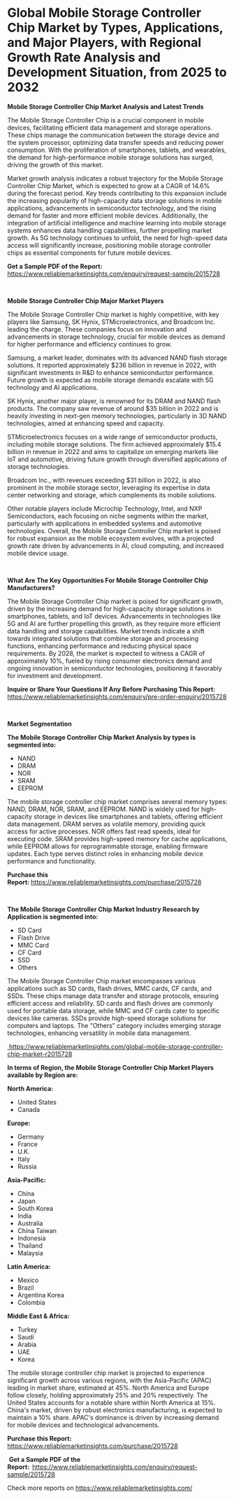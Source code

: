 <p><h1>Global Mobile Storage Controller Chip Market by Types, Applications, and Major Players, with Regional Growth Rate Analysis and Development Situation, from 2025 to 2032</h1></p><p><strong>Mobile Storage Controller Chip Market Analysis and Latest Trends</strong></p>
<p><p>The Mobile Storage Controller Chip is a crucial component in mobile devices, facilitating efficient data management and storage operations. These chips manage the communication between the storage device and the system processor, optimizing data transfer speeds and reducing power consumption. With the proliferation of smartphones, tablets, and wearables, the demand for high-performance mobile storage solutions has surged, driving the growth of this market.</p><p>Market growth analysis indicates a robust trajectory for the Mobile Storage Controller Chip Market, which is expected to grow at a CAGR of 14.6% during the forecast period. Key trends contributing to this expansion include the increasing popularity of high-capacity data storage solutions in mobile applications, advancements in semiconductor technology, and the rising demand for faster and more efficient mobile devices. Additionally, the integration of artificial intelligence and machine learning into mobile storage systems enhances data handling capabilities, further propelling market growth. As 5G technology continues to unfold, the need for high-speed data access will significantly increase, positioning mobile storage controller chips as essential components for future mobile devices.</p></p>
<p><strong>Get a Sample PDF of the Report:&nbsp;</strong> <a href="https://www.reliablemarketinsights.com/enquiry/request-sample/2015728?utm_campaign=3369&utm_medium=2&utm_source=Github&utm_content=ia&utm_term=29032025&utm_id=mobile-storage-controller-chip">https://www.reliablemarketinsights.com/enquiry/request-sample/2015728</a></p>
<p>&nbsp;</p>
<p><strong>Mobile Storage Controller Chip Major Market Players</strong></p>
<p><p>The Mobile Storage Controller Chip market is highly competitive, with key players like Samsung, SK Hynix, STMicroelectronics, and Broadcom Inc. leading the charge. These companies focus on innovation and advancements in storage technology, crucial for mobile devices as demand for higher performance and efficiency continues to grow.</p><p>Samsung, a market leader, dominates with its advanced NAND flash storage solutions. It reported approximately $236 billion in revenue in 2022, with significant investments in R&D to enhance semiconductor performance. Future growth is expected as mobile storage demands escalate with 5G technology and AI applications.</p><p>SK Hynix, another major player, is renowned for its DRAM and NAND flash products. The company saw revenue of around $35 billion in 2022 and is heavily investing in next-gen memory technologies, particularly in 3D NAND technologies, aimed at enhancing speed and capacity.</p><p>STMicroelectronics focuses on a wide range of semiconductor products, including mobile storage solutions. The firm achieved approximately $15.4 billion in revenue in 2022 and aims to capitalize on emerging markets like IoT and automotive, driving future growth through diversified applications of storage technologies.</p><p>Broadcom Inc., with revenues exceeding $31 billion in 2022, is also prominent in the mobile storage sector, leveraging its expertise in data center networking and storage, which complements its mobile solutions.</p><p>Other notable players include Microchip Technology, Intel, and NXP Semiconductors, each focusing on niche segments within the market, particularly with applications in embedded systems and automotive technologies. Overall, the Mobile Storage Controller Chip market is poised for robust expansion as the mobile ecosystem evolves, with a projected growth rate driven by advancements in AI, cloud computing, and increased mobile device usage.</p></p>
<p>&nbsp;</p>
<p><strong>What Are The Key Opportunities For Mobile Storage Controller Chip Manufacturers?</strong></p>
<p><p>The Mobile Storage Controller Chip market is poised for significant growth, driven by the increasing demand for high-capacity storage solutions in smartphones, tablets, and IoT devices. Advancements in technologies like 5G and AI are further propelling this growth, as they require more efficient data handling and storage capabilities. Market trends indicate a shift towards integrated solutions that combine storage and processing functions, enhancing performance and reducing physical space requirements. By 2028, the market is expected to witness a CAGR of approximately 10%, fueled by rising consumer electronics demand and ongoing innovation in semiconductor technologies, positioning it favorably for investment and development.</p></p>
<p><strong>Inquire or Share Your Questions If Any Before Purchasing This Report:</strong> <a href="https://www.reliablemarketinsights.com/enquiry/pre-order-enquiry/2015728?utm_campaign=3369&utm_medium=2&utm_source=Github&utm_content=ia&utm_term=29032025&utm_id=mobile-storage-controller-chip">https://www.reliablemarketinsights.com/enquiry/pre-order-enquiry/2015728</a></p>
<p>&nbsp;</p>
<p><strong>Market Segmentation</strong></p>
<p><strong>The Mobile Storage Controller Chip Market Analysis by types is segmented into:</strong></p>
<p><ul><li>NAND</li><li>DRAM</li><li>NOR</li><li>SRAM</li><li>EEPROM</li></ul></p>
<p><p>The mobile storage controller chip market comprises several memory types: NAND, DRAM, NOR, SRAM, and EEPROM. NAND is widely used for high-capacity storage in devices like smartphones and tablets, offering efficient data management. DRAM serves as volatile memory, providing quick access for active processes. NOR offers fast read speeds, ideal for executing code. SRAM provides high-speed memory for cache applications, while EEPROM allows for reprogrammable storage, enabling firmware updates. Each type serves distinct roles in enhancing mobile device performance and functionality.</p></p>
<p><strong>Purchase this Report:&nbsp;</strong><a href="https://www.reliablemarketinsights.com/purchase/2015728?utm_campaign=3369&utm_medium=2&utm_source=Github&utm_content=ia&utm_term=29032025&utm_id=mobile-storage-controller-chip">https://www.reliablemarketinsights.com/purchase/2015728</a></p>
<p>&nbsp;</p>
<p><strong>The Mobile Storage Controller Chip Market Industry Research by Application is segmented into:</strong></p>
<p><ul><li>SD Card</li><li>Flash Drive</li><li>MMC Card</li><li>CF Card</li><li>SSD</li><li>Others</li></ul></p>
<p><p>The Mobile Storage Controller Chip market encompasses various applications such as SD cards, flash drives, MMC cards, CF cards, and SSDs. These chips manage data transfer and storage protocols, ensuring efficient access and reliability. SD cards and flash drives are commonly used for portable data storage, while MMC and CF cards cater to specific devices like cameras. SSDs provide high-speed storage solutions for computers and laptops. The "Others" category includes emerging storage technologies, enhancing versatility in mobile data management.</p></p>
<p><a href="https://www.reliablemarketinsights.com/global-mobile-storage-controller-chip-market-r2015728?utm_campaign=3369&utm_medium=2&utm_source=Github&utm_content=ia&utm_term=29032025&utm_id=mobile-storage-controller-chip">&nbsp;https://www.reliablemarketinsights.com/global-mobile-storage-controller-chip-market-r2015728</a></p>
<p><strong>In terms of Region, the Mobile Storage Controller Chip Market Players available by Region are:</strong></p>
<p>
    <p> <strong> North America: </strong>
        <ul>
            <li>United States</li>
            <li>Canada</li>
        </ul>
        </p> 
    <p> <strong> Europe: </strong>
        <ul>
            <li>Germany</li>
            <li>France</li>
            <li>U.K.</li>
            <li>Italy</li>
            <li>Russia</li>
        </ul>
        </p> 
    <p> <strong> Asia-Pacific: </strong>
        <ul>
            <li>China</li>
            <li>Japan</li>
            <li>South Korea</li>
            <li>India</li>
            <li>Australia</li>
            <li>China Taiwan</li>
            <li>Indonesia</li>
            <li>Thailand</li>
            <li>Malaysia</li>
        </ul>
        </p> 
    <p> <strong> Latin America: </strong>
        <ul>
            <li>Mexico</li>
            <li>Brazil</li>
            <li>Argentina Korea</li>
            <li>Colombia</li>
        </ul>
        </p> 
    <p> <strong> Middle East & Africa: </strong>
        <ul>
            <li>Turkey</li>
            <li>Saudi</li>
            <li>Arabia</li>
            <li>UAE</li>
            <li>Korea</li>
        </ul>
    </p>
    </p>
<p><p>The mobile storage controller chip market is projected to experience significant growth across various regions, with the Asia-Pacific (APAC) leading in market share, estimated at 45%. North America and Europe follow closely, holding approximately 25% and 20% respectively. The United States accounts for a notable share within North America at 15%. China's market, driven by robust electronics manufacturing, is expected to maintain a 10% share. APAC's dominance is driven by increasing demand for mobile devices and technological advancements.</p></p>
<p><strong>Purchase this Report: </strong><a href="https://www.reliablemarketinsights.com/purchase/2015728?utm_campaign=3369&utm_medium=2&utm_source=Github&utm_content=ia&utm_term=29032025&utm_id=mobile-storage-controller-chip">https://www.reliablemarketinsights.com/purchase/2015728</a></p>
<p>&nbsp;<strong>Get a Sample PDF of the Report:&nbsp;&nbsp;</strong><a href="https://www.reliablemarketinsights.com/enquiry/request-sample/2015728?utm_campaign=3369&utm_medium=2&utm_source=Github&utm_content=ia&utm_term=29032025&utm_id=mobile-storage-controller-chip">https://www.reliablemarketinsights.com/enquiry/request-sample/2015728</a></p>
<p><strong></strong></p>
<p>Check more reports on <a href="https://www.reliablemarketinsights.com/?utm_campaign=3369&utm_medium=2&utm_source=Github&utm_content=ia&utm_term=29032025&utm_id=mobile-storage-controller-chip">https://www.reliablemarketinsights.com/</a></p>